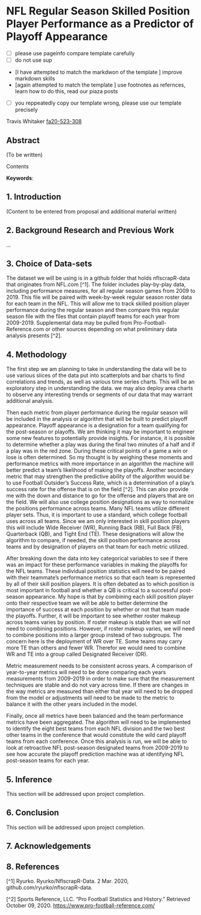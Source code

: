 # NFL Regular Season Skilled Position Player Performance as a Predictor of Playoff Appearance

- [ ] please use pageinfo compare template carefully
- [ ] do not use sup
- [I have attempted to match the markdwon of the template ] improve markdown skills
- [again attempted to match the template ] use footnotes as refernces, learn how to do this, read our piaza posts
- [ ] you reppeatedly copy our template wrong, please use our template precisely

Travis Whitaker [fa20-523-308](https://github.com/cybertraining-dsc/fa20-523-308)


## Abstract
(To be written)

Contents

**Keywords**:

## 1. Introduction
(Content to be entered from proposal and additional material written)

## 2. Background Research and Previous Work
...

## 3. Choice of Data-sets

The dataset we will be using is in a github folder that holds nflscrapR-data that originates from NFL.com [^1]. The folder includes play-by-play data, including performance measures, for all regular season games from 2009 to 2019. This file will be paired with week-by-week regular season roster data for each team in the NFL. This will allow me to track skilled position player performance during the regular season and then compare this regular season file with the files that contain playoff teams for each year from 2009-2019. Supplemental data may be pulled from Pro-Football-Reference.com or other sources depending on what preliminary data analysis presents [^2].

## 4. Methodology
The first step we am planning to take in understanding the data will be to use various slices of the data put into scatterplots and bar charts to find correlations and trends, as well as various time series charts. This will be an exploratory step in understanding the data. we may also deploy area charts to observe any interesting trends or segments of our data that may warrant additional analysis.

Then each metric from player performance during the regular season will be included in the analysis or algorithm that will be built to predict playoff appearance. Playoff appearance is a designation for a team qualifying for the post-season or playoffs. We am thinking it may be important to engineer some new features to potentially provide insights.  For instance, it is possible to determine whether a play was during the final two minutes of a half and if a play was in the red zone. During these critical points of a game a win or lose is often determined. So my thought is by weighing these moments and performance metrics with more importance in an algorithm the machine will better predict a team’s likelihood of making the playoffs. Another secondary metric that may strengthen the predictive ability of the algorithm would be to use Football Outsider’s Success Rate, which is a determination of a play’s success rate for the offense that is on the field [^2]. This can also provide me with the down and distance to go for the offense and players that are on the field. We will also use college position designations as way to normalize the positions performance across teams. Many NFL teams utilize different player sets. Thus, it is important to use a standard, which college football uses across all teams. Since we am only interested in skill position players this will include Wide Receiver (WR), Running Back (RB), Full Back (FB), Quarterback (QB), and Tight End (TE). These designations will allow the algorithm to compare, if needed, the skill position performance across teams and by designation of players on that team for each metric utilized. 

After breaking down the data into key categorical variables to see if there was an impact for these performance variables in making the playoffs for the NFL teams. These individual position statistics will need to be paired with their teammate’s performance metrics so that each team is represented by all of their skill position players. It is often debated as to which position is most important in football and whether a QB is critical to a successful post-season appearance. My hope is that by combining each skill position player onto their respective team we will be able to better determine the importance of success at each position by whether or not that team made the playoffs. Further, it will be important to see whether roster makeup across teams varies by position. If roster makeup is stable than we will not need to combining positions. However, if roster makeup varies, we will need to combine positions into a larger group instead of two subgroups. The concern here is the deployment of WR over TE. Some teams may carry more TE than others and fewer WR. Therefor we would need to combine WR and TE into a group called Designated Receiver (DR). 

Metric measurement needs to be consistent across years. A comparison of year-to-year metrics will need to be done comparing each years measurements from 2009-2019 in order to make sure that the measurement techniques are stable and do not vary across time. If there are changes in the way metrics are measured than either that year will need to be dropped from the model or adjustments will need to be made to the metric to balance it with the other years included in the model. 

Finally, once all metrics have been balanced and the team performance metrics have been aggregated. The algorithm will need to be implemented to identify the eight best teams from each NFL division and the two best other teams in the conference that would constitute the wild card playoff teams from each conference. Once this analysis is run, we will be able to look at retroactive NFL post-season designated teams from 2009-2019 to see how accurate the playoff prediction machine was at identifying NFL post-season teams for each year. 

## 5. Inference
This section will be addressed upon project completion.

## 6. Conclusion
This section will be addressed upon project completion.

## 7. Acknowledgements 



## 8. References

[^1] Ryurko. Ryurko/NflscrapR-Data. 2 Mar. 2020, github.com/ryurko/nflscrapR-data.

[^2] Sports Reference, LLC. “Pro Football Statistics and History.”  Retrieved October 09, 2020. https://www.pro-football-reference.com/
